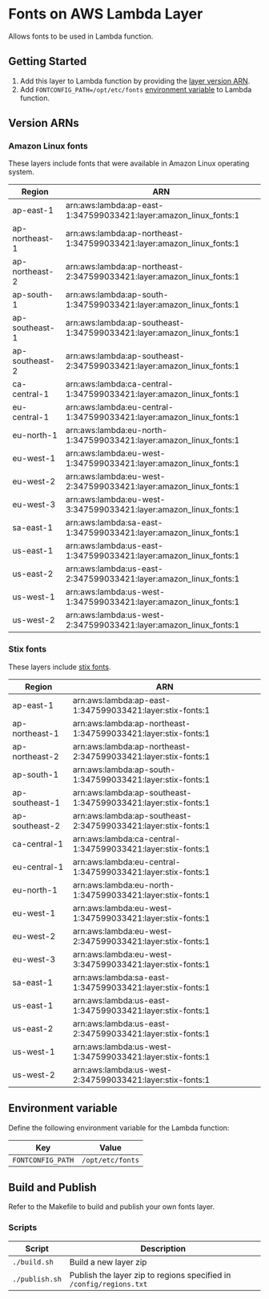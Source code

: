 # Fonts on AWS Lambda Layer

Allows fonts to be used in Lambda function.

## Getting Started

1. Add this layer to Lambda function by providing the [layer version ARN](#version-arns).
2. Add `FONTCONFIG_PATH=/opt/etc/fonts` [environment variable](#environment-variable) to Lambda function.

## Version ARNs

### Amazon Linux fonts

These layers include fonts that were available in Amazon Linux operating system.

| Region         | ARN                                                                   |
| -------------- | --------------------------------------------------------------------- |
| ap-east-1      | arn:aws:lambda:ap-east-1:347599033421:layer:amazon_linux_fonts:1      |
| ap-northeast-1 | arn:aws:lambda:ap-northeast-1:347599033421:layer:amazon_linux_fonts:1 |
| ap-northeast-2 | arn:aws:lambda:ap-northeast-2:347599033421:layer:amazon_linux_fonts:1 |
| ap-south-1     | arn:aws:lambda:ap-south-1:347599033421:layer:amazon_linux_fonts:1     |
| ap-southeast-1 | arn:aws:lambda:ap-southeast-1:347599033421:layer:amazon_linux_fonts:1 |
| ap-southeast-2 | arn:aws:lambda:ap-southeast-2:347599033421:layer:amazon_linux_fonts:1 |
| ca-central-1   | arn:aws:lambda:ca-central-1:347599033421:layer:amazon_linux_fonts:1   |
| eu-central-1   | arn:aws:lambda:eu-central-1:347599033421:layer:amazon_linux_fonts:1   |
| eu-north-1     | arn:aws:lambda:eu-north-1:347599033421:layer:amazon_linux_fonts:1     |
| eu-west-1      | arn:aws:lambda:eu-west-1:347599033421:layer:amazon_linux_fonts:1      |
| eu-west-2      | arn:aws:lambda:eu-west-2:347599033421:layer:amazon_linux_fonts:1      |
| eu-west-3      | arn:aws:lambda:eu-west-3:347599033421:layer:amazon_linux_fonts:1      |
| sa-east-1      | arn:aws:lambda:sa-east-1:347599033421:layer:amazon_linux_fonts:1      |
| us-east-1      | arn:aws:lambda:us-east-1:347599033421:layer:amazon_linux_fonts:1      |
| us-east-2      | arn:aws:lambda:us-east-2:347599033421:layer:amazon_linux_fonts:1      |
| us-west-1      | arn:aws:lambda:us-west-1:347599033421:layer:amazon_linux_fonts:1      |
| us-west-2      | arn:aws:lambda:us-west-2:347599033421:layer:amazon_linux_fonts:1      |

### Stix fonts

These layers include [stix fonts](https://www.stixfonts.org/).

| Region         | ARN                                                           |
| -------------- | ------------------------------------------------------------- |
| ap-east-1      | arn:aws:lambda:ap-east-1:347599033421:layer:stix-fonts:1      |
| ap-northeast-1 | arn:aws:lambda:ap-northeast-1:347599033421:layer:stix-fonts:1 |
| ap-northeast-2 | arn:aws:lambda:ap-northeast-2:347599033421:layer:stix-fonts:1 |
| ap-south-1     | arn:aws:lambda:ap-south-1:347599033421:layer:stix-fonts:1     |
| ap-southeast-1 | arn:aws:lambda:ap-southeast-1:347599033421:layer:stix-fonts:1 |
| ap-southeast-2 | arn:aws:lambda:ap-southeast-2:347599033421:layer:stix-fonts:1 |
| ca-central-1   | arn:aws:lambda:ca-central-1:347599033421:layer:stix-fonts:1   |
| eu-central-1   | arn:aws:lambda:eu-central-1:347599033421:layer:stix-fonts:1   |
| eu-north-1     | arn:aws:lambda:eu-north-1:347599033421:layer:stix-fonts:1     |
| eu-west-1      | arn:aws:lambda:eu-west-1:347599033421:layer:stix-fonts:1      |
| eu-west-2      | arn:aws:lambda:eu-west-2:347599033421:layer:stix-fonts:1      |
| eu-west-3      | arn:aws:lambda:eu-west-3:347599033421:layer:stix-fonts:1      |
| sa-east-1      | arn:aws:lambda:sa-east-1:347599033421:layer:stix-fonts:1      |
| us-east-1      | arn:aws:lambda:us-east-1:347599033421:layer:stix-fonts:1      |
| us-east-2      | arn:aws:lambda:us-east-2:347599033421:layer:stix-fonts:1      |
| us-west-1      | arn:aws:lambda:us-west-1:347599033421:layer:stix-fonts:1      |
| us-west-2      | arn:aws:lambda:us-west-2:347599033421:layer:stix-fonts:1      |

## Environment variable

Define the following environment variable for the Lambda function:

| Key               | Value            |
| ----------------- | ---------------- |
| `FONTCONFIG_PATH` | `/opt/etc/fonts` |

## Build and Publish

Refer to the Makefile to build and publish your own fonts layer.

### Scripts

| Script         | Description                                                         |
| -------------- | ------------------------------------------------------------------- |
| `./build.sh`   | Build a new layer zip                                               |
| `./publish.sh` | Publish the layer zip to regions specified in `/config/regions.txt` |
